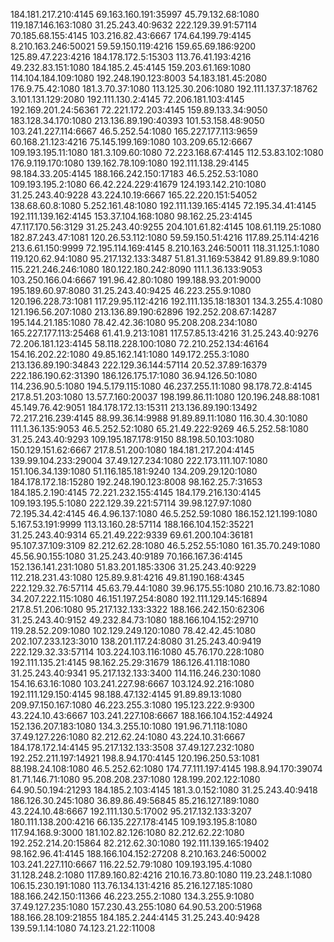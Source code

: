 184.181.217.210:4145
69.163.160.191:35997
45.79.132.68:1080
119.187.146.163:1080
31.25.243.40:9632
222.129.39.91:57114
70.185.68.155:4145
103.216.82.43:6667
174.64.199.79:4145
8.210.163.246:50021
59.59.150.119:4216
159.65.69.186:9200
125.89.47.223:4216
184.178.172.5:15303
113.76.41.193:4216
49.232.83.151:1080
184.185.2.45:4145
159.203.61.169:1080
114.104.184.109:1080
192.248.190.123:8003
54.183.181.45:2080
176.9.75.42:1080
181.3.70.37:1080
113.125.30.206:1080
192.111.137.37:18762
3.101.131.129:2080
192.111.130.2:4145
72.206.181.103:4145
192.169.201.24:56361
72.221.172.203:4145
159.89.133.34:9050
183.128.34.170:1080
213.136.89.190:40393
101.53.158.48:9050
103.241.227.114:6667
46.5.252.54:1080
165.227.177.113:9659
60.168.21.123:4216
75.145.199.169:1080
103.209.65.12:6667
109.193.195.11:1080
181.3.109.60:1080
72.223.168.67:4145
112.53.83.102:1080
176.9.119.170:1080
139.162.78.109:1080
192.111.138.29:4145
98.184.33.205:4145
188.166.242.150:17183
46.5.252.53:1080
109.193.195.2:1080
66.42.224.229:41679
124.193.142.210:1080
31.25.243.40:9228
43.224.10.19:6667
165.22.220.151:54052
138.68.60.8:1080
5.252.161.48:1080
192.111.139.165:4145
72.195.34.41:4145
192.111.139.162:4145
153.37.104.168:1080
98.162.25.23:4145
47.117.170.56:3129
31.25.243.40:9255
204.101.61.82:4145
108.61.119.25:1080
182.87.243.47:1081
120.26.53.112:1080
59.59.150.51:4216
117.89.25.114:4216
213.6.61.150:9999
72.195.114.169:4145
8.210.163.246:50011
118.31.125.1:1080
119.120.62.94:1080
95.217.132.133:3487
51.81.31.169:53842
91.89.89.9:1080
115.221.246.246:1080
180.122.180.242:8090
111.1.36.133:9053
103.250.166.04:6667
191.96.42.80:1080
199.188.93.201:9000
195.189.60.97:8080
31.25.243.40:9425
46.223.255.9:1080
120.196.228.73:1081
117.29.95.112:4216
192.111.135.18:18301
134.3.255.4:1080
121.196.56.207:1080
213.136.89.190:62896
192.252.208.67:14287
195.144.21.185:1080
78.42.42.36:1080
95.208.208.234:1080
165.227.177.113:25468
61.41.9.213:1081
117.57.85.13:4216
31.25.243.40:9276
72.206.181.123:4145
58.118.228.100:1080
72.210.252.134:46164
154.16.202.22:1080
49.85.162.141:1080
149.172.255.3:1080
213.136.89.190:34843
222.129.36.144:57114
20.52.37.89:16379
222.186.190.62:31390
186.126.175.17:1080
36.94.126.50:1080
114.236.90.5:1080
194.5.179.115:1080
46.237.255.11:1080
98.178.72.8:4145
217.8.51.203:1080
13.57.7.160:20037
198.199.86.11:1080
120.196.248.88:1081
45.149.76.42:9051
184.178.172.13:15311
213.136.89.190:13492
72.217.216.239:4145
88.99.36.14:9988
91.89.89.11:1080
116.30.4.30:1080
111.1.36.135:9053
46.5.252.52:1080
65.21.49.222:9269
46.5.252.58:1080
31.25.243.40:9293
109.195.187.178:9150
88.198.50.103:1080
150.129.151.62:6667
217.8.51.200:1080
184.181.217.204:4145
139.99.104.233:29004
37.49.127.234:1080
222.173.111.107:1080
151.106.34.139:1080
51.116.185.181:9240
134.209.29.120:1080
184.178.172.18:15280
192.248.190.123:8008
98.162.25.7:31653
184.185.2.190:4145
72.221.232.155:4145
184.179.216.130:4145
109.193.195.5:1080
222.129.39.221:57114
39.98.127.97:1080
72.195.34.42:4145
46.4.96.137:1080
46.5.252.59:1080
186.152.121.199:1080
5.167.53.191:9999
113.13.160.28:57114
188.166.104.152:35221
31.25.243.40:9314
65.21.49.222:9339
69.61.200.104:36181
95.107.37.109:3109
82.212.62.28:1080
46.5.252.55:1080
161.35.70.249:1080
45.56.90.155:1080
31.25.243.40:9189
70.166.167.36:4145
152.136.141.231:1080
51.83.201.185:3306
31.25.243.40:9229
112.218.231.43:1080
125.89.9.81:4216
49.81.190.168:4345
222.129.32.76:57114
45.63.79.44:1080
39.96.175.55:1080
210.16.73.82:1080
34.207.222.115:1080
46.151.197.254:8080
192.111.129.145:16894
217.8.51.206:1080
95.217.132.133:3322
188.166.242.150:62306
31.25.243.40:9152
49.232.84.73:1080
188.166.104.152:29710
119.28.52.209:1080
102.129.249.120:1080
78.42.42.45:1080
202.107.233.123:3010
138.201.117.24:8080
31.25.243.40:9419
222.129.32.33:57114
103.224.103.116:1080
45.76.170.228:1080
192.111.135.21:4145
98.162.25.29:31679
186.126.41.118:1080
31.25.243.40:9341
95.217.132.133:3400
114.116.246.230:1080
154.16.63.16:1080
103.241.227.98:6667
103.124.92.216:1080
192.111.129.150:4145
98.188.47.132:4145
91.89.89.13:1080
209.97.150.167:1080
46.223.255.3:1080
195.123.222.9:9300
43.224.10.43:6667
103.241.227.108:6667
188.166.104.152:44924
152.136.207.183:1080
134.3.255.10:1080
191.96.71.118:1080
37.49.127.226:1080
82.212.62.24:1080
43.224.10.31:6667
184.178.172.14:4145
95.217.132.133:3508
37.49.127.232:1080
192.252.211.197:14921
198.8.94.170:4145
120.196.250.53:1081
88.198.24.108:1080
46.5.252.62:1080
174.77.111.197:4145
198.8.94.170:39074
81.71.146.71:1080
95.208.208.237:1080
128.199.202.122:1080
64.90.50.194:21293
184.185.2.103:4145
181.3.0.152:1080
31.25.243.40:9418
186.126.30.245:1080
36.89.86.49:56845
85.216.127.189:1080
43.224.10.48:6667
192.111.130.5:17002
95.217.132.133:3207
180.111.138.200:4216
66.135.227.178:4145
109.193.195.8:1080
117.94.168.9:3000
181.102.82.126:1080
82.212.62.22:1080
192.252.214.20:15864
82.212.62.30:1080
192.111.139.165:19402
98.162.96.41:4145
188.166.104.152:27208
8.210.163.246:50002
103.241.227.110:6667
116.22.52.79:1080
109.193.195.4:1080
31.128.248.2:1080
117.89.160.82:4216
210.16.73.80:1080
119.23.248.1:1080
106.15.230.191:1080
113.76.134.131:4216
85.216.127.185:1080
188.166.242.150:11366
46.223.255.2:1080
134.3.255.9:1080
37.49.127.235:1080
157.230.43.255:1080
64.90.53.200:51968
188.166.28.109:21855
184.185.2.244:4145
31.25.243.40:9428
139.59.1.14:1080
74.123.21.22:11008
